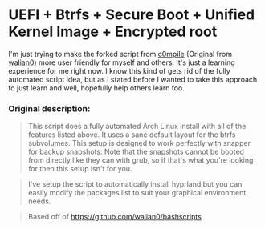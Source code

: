 # UEFI + Btrfs + Secure Boot + Unified Kernel Image + Encrypted root

I'm just trying to make the forked script from [c0mpile](https://github.com/c0mpile/secure-arch-install) (Original from [walian0](https://github.com/walian0/bashscripts)) more user friendly for myself and others.  It's just a learning experience for me right now. I know this kind of gets rid of the fully automated script idea, but as I stated before I wanted to take this approach to just learn and well, hopefully help others learn too.

### Original description:

>This script does a fully automated Arch Linux install with all of the features listed above. It uses a sane default layout for the btrfs subvolumes. This setup is designed to work perfectly with snapper for backup snapshots. Note that the snapshots cannot be booted from directly like they can with grub, so if that's what you're looking for then this setup isn't for you.

>I've setup the script to automatically install hyprland but you can easily modify the packages list to suit your graphical environment needs.

>Based off of https://github.com/walian0/bashscripts
